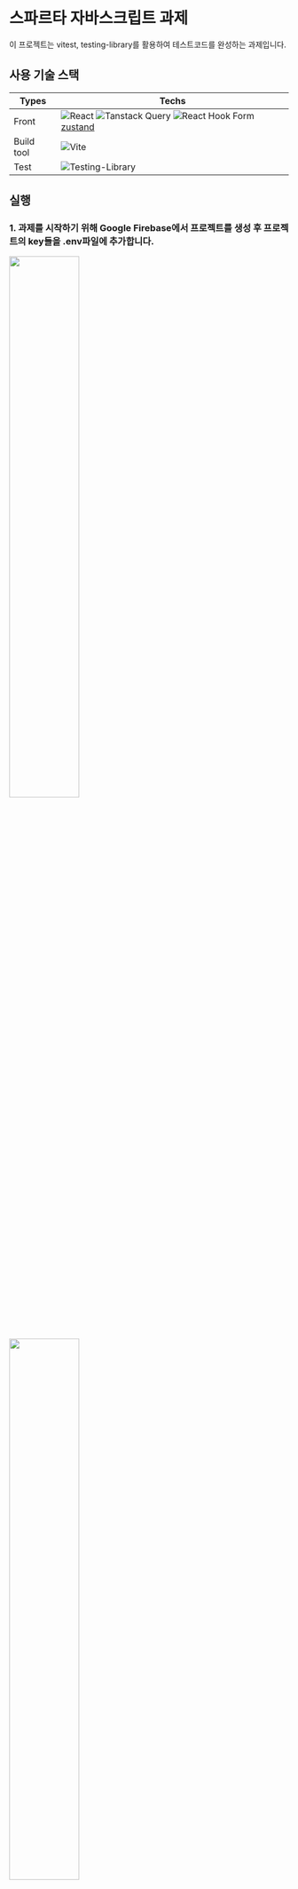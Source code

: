 # 스파르타 자바스크립트 과제

이 프로젝트는 vitest, testing-library를 활용하여 테스트코드를 완성하는 과제입니다.

## 사용 기술 스택

| Types      | Techs                                                                                                                                                                                                                                                                                                                                                                                                                                                                                                |
| ---------- | ---------------------------------------------------------------------------------------------------------------------------------------------------------------------------------------------------------------------------------------------------------------------------------------------------------------------------------------------------------------------------------------------------------------------------------------------------------------------------------------------------- |
| Front      | ![React](https://img.shields.io/badge/react-%2320232a.svg?style=flat&logo=react&logoColor=%2361DAFB) ![Tanstack Query](https://img.shields.io/badge/-tanstack%20Query-FF4154?style=flat&logo=react%20query&logoColor=white) ![React Hook Form](https://img.shields.io/badge/React%20Hook%20Form-%23EC5990.svg?style=flat&logo=reacthookform&logoColor=white) [zustand](https://github.com/pmndrs/zustand) |
| Build tool | ![Vite](https://img.shields.io/badge/vite-%23646CFF.svg?style=flat&logo=vite&logoColor=white) |                                                                                                                                                                                                                  |
| Test       | ![Testing-Library](https://img.shields.io/badge/-Testing%20Library-%23E33332?style=flat&logo=testing-library&logoColor=white) |

## 실행

### 1. 과제를 시작하기 위해 Google Firebase에서 프로젝트를 생성 후 프로젝트의 key들을 .env파일에 추가합니다.

<img src="https://github.com/user-attachments/assets/b8867200-cebf-4dbf-b708-d36b2975433a" width="50%" />
<img src="https://github.com/user-attachments/assets/eb922e23-8774-489d-956b-1d49dc8a2a1e" width="50%" />
<img src="https://github.com/user-attachments/assets/d4618067-52f7-47c5-a4b4-20d51a9b517d" width="50%" />
<img src="https://github.com/user-attachments/assets/b6638995-05f8-4e13-a2a0-533d52f6e88a" width="50%" />

```
#.env
VITE_FIREBASE_API_KEY="FIREBASE_API_KEY"
VITE_FIREBASE_AUTH_DOMAIN="FIREBASE_AUTH_DOMAIN"
VITE_FIREBASE_PROJECT_ID="FIREBASE_PROJECT_ID"
VITE_FIREBASE_STORAGE_BUCKET="FIREBASE_STORAGE_BUCKET"
VITE_FIREBASE_MESSAGING_SENDER_ID="FIREBASE_MESSAGING_SENDER_ID"
VITE_FIREBASE_APP_ID="FIREBASE_APP_ID"
```

### 2. Firebase 콘솔에서 Authentication을 프로비저닝 합니다.
<img src="https://github.com/user-attachments/assets/4ec0175e-57de-4800-aa83-2415d88c74bc" width="30%" />

- Authentication에서 이메일과 비밀번호를 사용하도록 설정해줍니다.
<img src="https://github.com/user-attachments/assets/4de88fe0-68dd-4482-9deb-69d8909479ae" width="50%" />

### 3. Firebase 콘솔에서 Firestore Database를 프로비저닝 합니다.
<img src="https://github.com/user-attachments/assets/3ef7edaf-e061-43bc-aa42-ecdf13af498a" width="30%" />
<br/>
<img src="https://github.com/user-attachments/assets/ca5919f6-6969-49b4-af7f-1d9edfba8898" width="50%" />
<img src="https://github.com/user-attachments/assets/93b46988-d6e1-4b35-b6c7-14e55cf53f95" width="50%" />

- Firestore Database를 사용하기 위해 규칙을 다음과 같이 수정해줍니다.
<img src="https://github.com/user-attachments/assets/51042f45-82c8-4ad5-99f2-57007ed41fa1" width="50%" />

```
rules_version = '2';
service cloud.firestore {
  match /databases/{database}/documents {
    match /{document=**} {
      allow read, write: if true;
    }
  }
}
```

### 3. Firebase 콘솔에서 Firebase Storage를 프로비저닝 합니다.
<img src="https://github.com/user-attachments/assets/4ac6216e-09b2-44f3-bc00-174056a6b7d9" width="30%" />
<br/>
<img src="https://github.com/user-attachments/assets/e89e3ff5-1bac-4155-858d-dfc110e3e168" width="50%" />

- Storage를 사용하기 위해 규칙을 다음과 같이 수정해줍니다.
<img src="https://github.com/user-attachments/assets/516a5ecf-7ba1-4f33-8a23-75159ef9efdf" width="50%" />

```
rules_version = '2';
service firebase.storage {
  match /b/{bucket}/o {
    match /{allPaths=**} {
      allow read, write: if request.auth != null;
    }
  }
}
```

### 4. 의존성 라이브러리를 설치한 뒤 어플리케이션을 실행합니다.
```sh
$ pnpm i
$ pnpm run dev
$ pnpm run test
```


## 기능
<table width="100%">
  <tr>
    <th width="50%">회원가입 페이지</th>
    <th width="50%">로그인 페이지</th>
  </tr>
  <tr>
    <td><img src="https://github.com/user-attachments/assets/5e76dc63-4dc8-4239-9a56-df068a888f33" width="100%" /></td>
    <td><img src="https://github.com/user-attachments/assets/ec80d445-0f72-4348-ad23-2cee822cbaf5" width="100%" /></td>
  </tr>
</table>

<table width="100%">
  <tr>
    <th width="50%">메인 페이지</th>
    <th width="50%">장바구니 페이지</th>
  </tr>
  <tr>
    <td><img src="https://github.com/user-attachments/assets/832c7f09-8233-4e31-9291-ccd2708e9179" width="100%" /></td>
    <td><img src="https://github.com/user-attachments/assets/bc338d6e-bb7f-438d-b097-9431388d4aa6" width="100%" /></td>
  </tr>
</table>

<table width="100%">
  <tr>
    <th width="50%">주문 페이지</th>
  </tr>
  <tr>
    <td><img src="https://github.com/user-attachments/assets/6d23a2ca-d514-4354-b655-d4e194f9bad9" width="100%" /></td>
  </tr>
</table>

<table width="100%">
  <tr>
    <th width="50%">상품 등록 기능</th>
    <th width="50%">필터링 기능</th>
  </tr>
  <tr>
    <td><img src="https://github.com/user-attachments/assets/9323cc52-87a0-4f58-8f13-5b54ab2801fc" width="100%" /></td>
    <td><img src="https://github.com/user-attachments/assets/02333df1-68e5-4fde-8877-6aad1a79dc40" width="100%" /></td>
  </tr>
</table>


